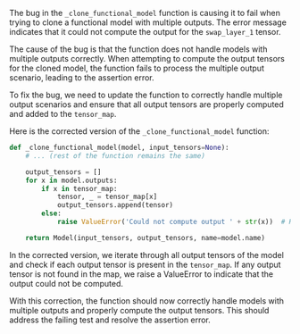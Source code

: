 The bug in the `_clone_functional_model` function is causing it to fail when trying to clone a functional model with multiple outputs. The error message indicates that it could not compute the output for the `swap_layer_1` tensor.

The cause of the bug is that the function does not handle models with multiple outputs correctly. When attempting to compute the output tensors for the cloned model, the function fails to process the multiple output scenario, leading to the assertion error.

To fix the bug, we need to update the function to correctly handle multiple output scenarios and ensure that all output tensors are properly computed and added to the `tensor_map`.

Here is the corrected version of the `_clone_functional_model` function:

```python
def _clone_functional_model(model, input_tensors=None):
    # ... (rest of the function remains the same)

    output_tensors = []
    for x in model.outputs:
        if x in tensor_map:
            tensor, _ = tensor_map[x]
            output_tensors.append(tensor)
        else:
            raise ValueError('Could not compute output ' + str(x))  # Handle case where output tensor is not computed

    return Model(input_tensors, output_tensors, name=model.name)
```

In the corrected version, we iterate through all output tensors of the model and check if each output tensor is present in the `tensor_map`. If any output tensor is not found in the map, we raise a ValueError to indicate that the output could not be computed.

With this correction, the function should now correctly handle models with multiple outputs and properly compute the output tensors. This should address the failing test and resolve the assertion error.